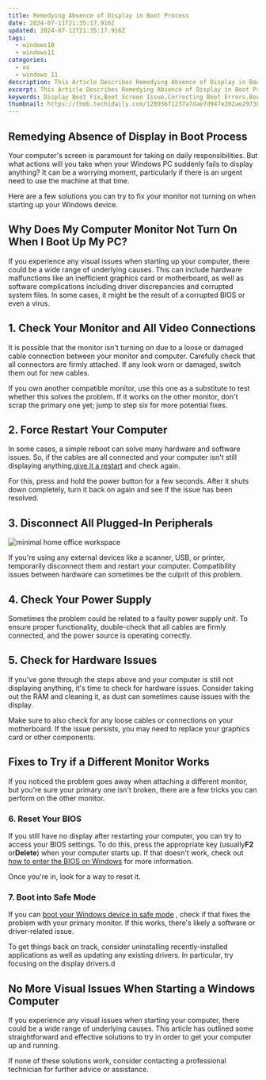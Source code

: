 ```yaml
---
title: Remedying Absence of Display in Boot Process
date: 2024-07-11T21:35:17.916Z
updated: 2024-07-12T21:35:17.916Z
tags:
  - windows10
  - windows11
categories:
  - os
  - windows 11
description: This Article Describes Remedying Absence of Display in Boot Process
excerpt: This Article Describes Remedying Absence of Display in Boot Process
keywords: Display Boot Fix,Boot Screen Issue,Correcting Boot Errors,Boot Image Repair,Display Failure Remedy,Resolving Boot Glitch,Restoring Display on Startup
thumbnail: https://thmb.techidaily.com/128936f1237a7dae7d947e202ae29738fcba18f1e1925b63e660146e08554eaf.jpg
---
```


## Remedying Absence of Display in Boot Process

 Your computer's screen is paramount for taking on daily responsibilities. But what actions will you take when your Windows PC suddenly fails to display anything? It can be a worrying moment, particularly if there is an urgent need to use the machine at that time.

 Here are a few solutions you can try to fix your monitor not turning on when starting up your Windows device.

## Why Does My Computer Monitor Not Turn On When I Boot Up My PC?

 If you experience any visual issues when starting up your computer, there could be a wide range of underlying causes. This can include hardware malfunctions like an inefficient graphics card or motherboard, as well as software complications including driver discrepancies and corrupted system files. In some cases, it might be the result of a corrupted BIOS or even a virus.

## 1\. Check Your Monitor and All Video Connections

 It is possible that the monitor isn't turning on due to a loose or damaged cable connection between your monitor and computer. Carefully check that all connectors are firmly attached. If any look worn or damaged, switch them out for new cables.

 If you own another compatible monitor, use this one as a substitute to test whether this solves the problem. If it works on the other monitor, don't scrap the primary one yet; jump to step six for more potential fixes.

## 2\. Force Restart Your Computer

 In some cases, a simple reboot can solve many hardware and software issues. So, if the cables are all connected and your computer isn't still displaying anything,[give it a restart](https://www.makeuseof.com/windows-restart-methods/) and check again.

 For this, press and hold the power button for a few seconds. After it shuts down completely, turn it back on again and see if the issue has been resolved.

## 3\. Disconnect All Plugged-In Peripherals

![minimal home office workspace](https://static1.makeuseofimages.com/wordpress/wp-content/uploads/2023/02/minimal-home-office-workspace.jpg)

 If you're using any external devices like a scanner, USB, or printer, temporarily disconnect them and restart your computer. Compatibility issues between hardware can sometimes be the culprit of this problem.

## 4\. Check Your Power Supply

 Sometimes the problem could be related to a faulty power supply unit. To ensure proper functionality, double-check that all cables are firmly connected, and the power source is operating correctly.

## 5\. Check for Hardware Issues

 If you've gone through the steps above and your computer is still not displaying anything, it's time to check for hardware issues. Consider taking out the RAM and cleaning it, as dust can sometimes cause issues with the display.

 Make sure to also check for any loose cables or connections on your motherboard. If the issue persists, you may need to replace your graphics card or other components.

## Fixes to Try if a Different Monitor Works

 If you noticed the problem goes away when attaching a different monitor, but you're sure your primary one isn't broken, there are a few tricks you can perform on the other monitor.

### 6\. Reset Your BIOS

 If you still have no display after restarting your computer, you can try to access your BIOS settings. To do this, press the appropriate key (usually**F2** or**Delete**) when your computer starts up. If that doesn't work, check out [how to enter the BIOS on Windows](https://www.makeuseof.com/tag/enter-bios-computer/) for more information.

Once you're in, look for a way to reset it.

### 7\. Boot into Safe Mode

 If you can [boot your Windows device in safe mode](https://www.makeuseof.com/windows-11-boot-safe-mode/) , check if that fixes the problem with your primary monitor. If this works, there's likely a software or driver-related issue.

 To get things back on track, consider uninstalling recently-installed applications as well as updating any existing drivers. In particular, try focusing on the display drivers.d

## No More Visual Issues When Starting a Windows Computer

 If you experience any visual issues when starting your computer, there could be a wide range of underlying causes. This article has outlined some straightforward and effective solutions to try in order to get your computer up and running.

 If none of these solutions work, consider contacting a professional technician for further advice or assistance.

<ins class="adsbygoogle"
     style="display:block"
     data-ad-format="autorelaxed"
     data-ad-client="ca-pub-7571918770474297"
     data-ad-slot="1223367746"></ins>



<ins class="adsbygoogle"
     style="display:block"
     data-ad-client="ca-pub-7571918770474297"
     data-ad-slot="8358498916"
     data-ad-format="auto"
     data-full-width-responsive="true"></ins>





